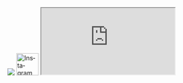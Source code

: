 <htlm lang="fr">
  <div class="banniere">
  <p><img src= "https://image-uniservice.linternaute.com/image/150/1389758640/11742809.jpg">
  <img src= "https://sensationalsuga.co.za/wp-content/uploads/2013/02/Instagram-logo-1.jpg" width="50" alt="Instagram"/>  <iframe src= "https://www.instagram.com/azekiell/">Instagram</a>
  <a href="https://www.facebook.com/beauvallet.julien">Facebook</a>/
  <a href="https://www.twitch.tv/djub0otv">Twitch</a></p>
  </div>
<main>
  
  <span style="text-decoration: underline;">Etude:</span>
  <ul>
      <li>BEP-CAP vente action marchande</li>
      <li>Niveau BAC Pro Vente</li>
      
  </ul>
  
  
  <span style="text-decoration: underline;">Parcour Professionnel:</span>
 
   <h5>-Armée de l'Air: Fusilier commando ( 8 ans)</h5>
  
   <p><img src= "https://unplyondotorg.files.wordpress.com/2015/11/fusco512.png?w=150&h=150" alt="Escadron de Protection">
   
   <img src= "https://a4-images.myspacecdn.com/images04/8/c3f4ffcffe274591b6ae50a3f2e1cce5/full.jpg">
   <iframe src="https://giphy.com/embed/9P94yLRR2R4LFNNXIg" width="180" height="180" frameBorder="0" class="giphy-embed" allowFullScreen></p>
  
   <h5>-STEF: Agent de Quai ( 2 ans)</h5>
  
   <p><img src= https://fracademic.com/pictures/frwiki/76/Logo_STEF-TFE.JPG width="50"></p>

</main>
   
</htlm>
